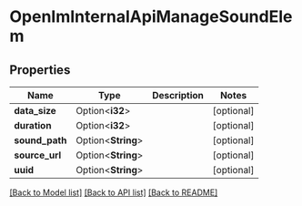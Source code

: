 # OpenImInternalApiManageSoundElem

## Properties

Name | Type | Description | Notes
------------ | ------------- | ------------- | -------------
**data_size** | Option<**i32**> |  | [optional]
**duration** | Option<**i32**> |  | [optional]
**sound_path** | Option<**String**> |  | [optional]
**source_url** | Option<**String**> |  | [optional]
**uuid** | Option<**String**> |  | [optional]

[[Back to Model list]](../README.md#documentation-for-models) [[Back to API list]](../README.md#documentation-for-api-endpoints) [[Back to README]](../README.md)



